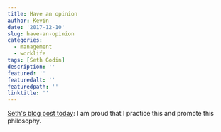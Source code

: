 ```yaml
---
title: Have an opinion
author: Kevin
date: '2017-12-10'
slug: have-an-opinion
categories:
  - management
  - worklife
tags: [Seth Godin]
description: ''
featured: ''
featuredalt: ''
featuredpath: ''
linktitle: ''
---
```


[Seth's blog post today](http://sethgodin.typepad.com/seths_blog/2017/12/a-point-of-view.html):
I am proud that I practice this and promote this philosophy.
